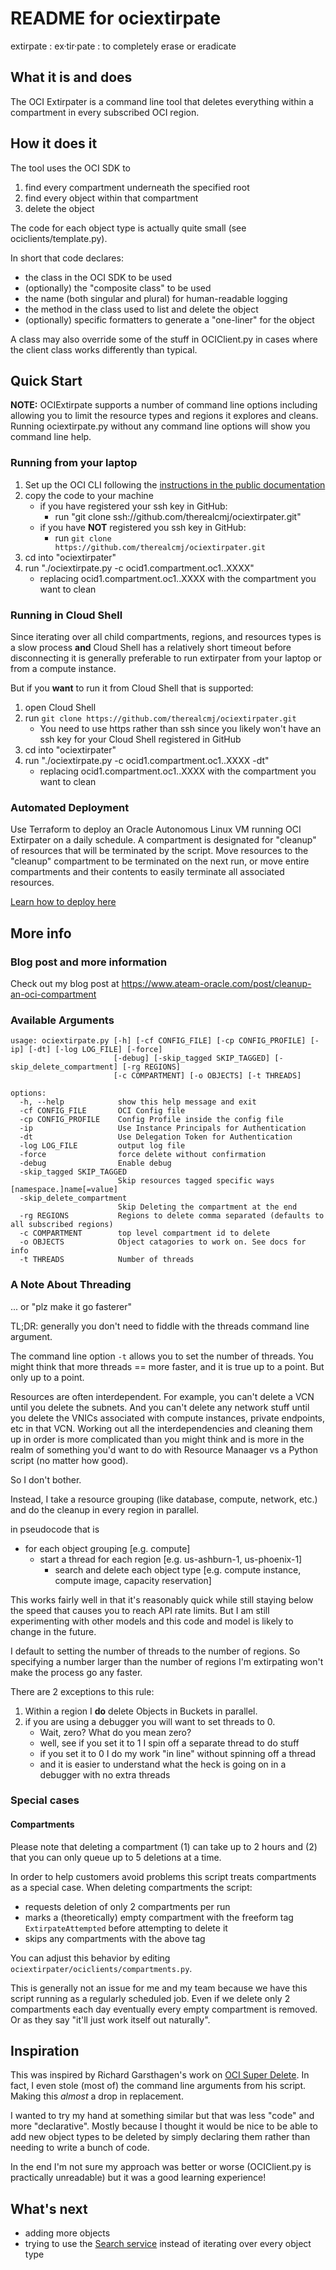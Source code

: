 # README for ociextirpate

extirpate
: ex·tir·pate
: to completely erase or eradicate

## What it is and does

The OCI Extirpater is a command line tool that deletes everything within a compartment in every subscribed OCI region.

## How it does it

The tool uses the OCI SDK to

1. find every compartment underneath the specified root
2. find every object within that compartment
3. delete the object

The code for each object type is actually quite small (see ociclients/template.py).

In short that code declares:

* the class in the OCI SDK to be used
* (optionally) the "composite class" to be used
* the name (both singular and plural) for human-readable logging
* the method in the class used to list and delete the object
* (optionally) specific formatters to generate a "one-liner" for the object

A class may also override some of the stuff in OCIClient.py in cases where the client class works differently than
typical.

## Quick Start

**NOTE:** OCIExtirpate supports a number of command line options including allowing you to limit
the resource types and regions it explores and cleans.
Running ociextirpate.py without any command line options will show you command line help.

### Running from your laptop

1. Set up the OCI CLI following the [instructions in the public documentation](https://docs.oracle.com/en-us/iaas/Content/API/SDKDocs/cliinstall.htm)
1. copy the code to your machine
   * if you have registered your ssh key in GitHub:
     * run "git clone ssh://github.com/therealcmj/ociextirpater.git"
   * if you have **NOT** registered you ssh key in GitHub:
       * run `git clone https://github.com/therealcmj/ociextirpater.git`
1. cd into "ociextirpater"
1. run "./ociextirpate.py -c ocid1.compartment.oc1..XXXX"
   * replacing ocid1.compartment.oc1..XXXX with the compartment you want to clean

### Running in Cloud Shell

Since iterating over all child compartments, regions, and resources types is a slow process **and** Cloud Shell has
a relatively short timeout before disconnecting it is generally preferable to run extirpater from your laptop or
from a compute instance.

But if you **want** to run it from Cloud Shell that is supported:

1. open Cloud Shell
1. run `git clone https://github.com/therealcmj/ociextirpater.git`
   * You need to use https rather than ssh since you likely won't have an ssh key for your Cloud Shell registered in GitHub
1. cd into "ociextirpater"
1. run "./ociextirpate.py -c ocid1.compartment.oc1..XXXX -dt"
   * replacing ocid1.compartment.oc1..XXXX with the compartment you want to clean

### Automated Deployment

Use Terraform to deploy an Oracle Autonomous Linux VM running OCI Extirpater on a daily schedule. A compartment is designated for "cleanup" of resources that will be terminated by the script. Move resources to the "cleanup" compartment to be terminated on the next run, or move entire compartments and their contents to easily terminate all associated resources.

[Learn how to deploy here](./deploy/README.md)

## More info

### Blog post and more information
Check out my blog post at
<https://www.ateam-oracle.com/post/cleanup-an-oci-compartment>

### Available Arguments
```
usage: ociextirpate.py [-h] [-cf CONFIG_FILE] [-cp CONFIG_PROFILE] [-ip] [-dt] [-log LOG_FILE] [-force]
                       [-debug] [-skip_tagged SKIP_TAGGED] [-skip_delete_compartment] [-rg REGIONS]
                       [-c COMPARTMENT] [-o OBJECTS] [-t THREADS]

options:
  -h, --help            show this help message and exit
  -cf CONFIG_FILE       OCI Config file
  -cp CONFIG_PROFILE    Config Profile inside the config file
  -ip                   Use Instance Principals for Authentication
  -dt                   Use Delegation Token for Authentication
  -log LOG_FILE         output log file
  -force                force delete without confirmation
  -debug                Enable debug
  -skip_tagged SKIP_TAGGED
                        Skip resources tagged specific ways [namespace.]name[=value]
  -skip_delete_compartment
                        Skip Deleting the compartment at the end
  -rg REGIONS           Regions to delete comma separated (defaults to all subscribed regions)
  -c COMPARTMENT        top level compartment id to delete
  -o OBJECTS            Object catagories to work on. See docs for info
  -t THREADS            Number of threads
  ```

### A Note About Threading

... or "plz make it go fasterer"

TL;DR: generally you don't need to fiddle with the threads command line argument.


The command line option `-t` allows you to set the number of threads. You might think that more threads == more faster,
and it is true up to a point. But only up to a point.

Resources are often interdependent. For example, you can't delete a VCN until you delete the subnets. And you can't
delete any network stuff until you delete the VNICs associated with compute instances, private endpoints, etc in that
VCN. Working out all the interdependencies and cleaning them up in order is more complicated than you might think and
is more in the realm of something you'd want to do with Resource Manaager vs a Python script (no matter how good).

So I don't bother.

Instead, I take a resource grouping (like database, compute, network, etc.) and do the cleanup in every region in
parallel.

in pseudocode that is

* for each object grouping [e.g. compute]
  * start a thread for each region [e.g. us-ashburn-1, us-phoenix-1]
    * search and delete each object type [e.g. compute instance, compute image, capacity reservation]

This works fairly well in that it's reasonably quick while still staying below the speed that causes you to reach
API rate limits. But I am still experimenting with other models and this code and model is likely to change in the
future.

I default to setting the number of threads to the number of regions. So specifying a number larger than the number of
regions I'm extirpating won't make the process go any faster. 

There are 2 exceptions to this rule:
1. Within a region I **do** delete Objects in Buckets in parallel.
1. if you are using a debugger you will want to set threads to 0.
    * Wait, zero? What do you mean zero?
    * well, see if you set it to 1 I spin off a separate thread to do stuff
    * if you set it to 0 I do my work "in line" without spinning off a thread
    * and it is easier to understand what the heck is going on in a debugger with no extra threads
 



### Special cases

#### Compartments
Please note that deleting a compartment (1) can take up to 2 hours and (2) that you can only queue up to 5 deletions
at a time.

In order to help customers avoid problems this script treats compartments as a special case. When deleting compartments
the script:
* requests deletion of only 2 compartments per run
* marks a (theoretically) empty compartment with the freeform tag `ExtirpateAttempted` before attempting to delete it
* skips any compartments with the above tag

You can adjust this behavior by editing `ociextirpater/ociclients/compartments.py`.

This is generally not an issue for me and my team because we have this script running as a regularly scheduled job.
Even if we delete only 2 compartments each day eventually every empty compartment is removed. Or as they say "it'll
just work itself out naturally".


## Inspiration

This was inspired by Richard Garsthagen's work on [OCI Super Delete](https://github.com/AnykeyNL/OCI-SuperDelete). In
fact, I even stole (most of) the command line arguments from his script. Making this *almost* a drop in replacement.

I wanted to try my hand at something similar but that was less "code" and more "declarative". Mostly because I thought
it would be nice to be able to add new object types to be deleted by simply declaring them rather than needing to write
a bunch of code.

In the end I'm not sure my approach was better or worse (OCIClient.py is practically unreadable) but it was a good
learning experience!

## What's next

* adding more objects
* trying to use the [Search service](https://docs.oracle.com/en-us/iaas/Content/Search/home.htm) instead of iterating over every object type
